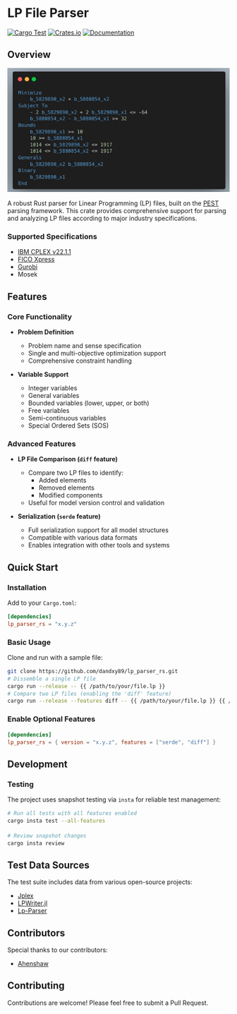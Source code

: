 # LP File Parser

[![Cargo Test](https://github.com/dandxy89/congenial-enigma/actions/workflows/cargo_test.yml/badge.svg)](https://github.com/dandxy89/congenial-enigma/actions/workflows/cargo_test.yml)
[![Crates.io](https://img.shields.io/crates/v/lp_parser_rs.svg)](https://crates.io/crates/lp_parser_rs)
[![Documentation](https://docs.rs/lp_parser_rs/badge.svg)](https://docs.rs/lp_parser_rs/)

## Overview

![Logo](resources/Screenshot.png)

A robust Rust parser for Linear Programming (LP) files, built on the [PEST](https://docs.rs/pest/latest/pest/) parsing framework. This crate provides comprehensive support for parsing and analyzing LP files according to major industry specifications.

### Supported Specifications

- [IBM CPLEX v22.1.1](https://www.ibm.com/docs/en/icos/22.1.1?topic=cplex-lp-file-format-algebraic-representation)
- [FICO Xpress](https://www.fico.com/fico-xpress-optimization/docs/dms2020-03/solver/optimizer/HTML/chapter10_sec_section102.html)
- [Gurobi](https://www.gurobi.com/documentation/current/refman/lp_format.html)
- Mosek

## Features

### Core Functionality

- **Problem Definition**
  - Problem name and sense specification
  - Single and multi-objective optimization support
  - Comprehensive constraint handling

- **Variable Support**
  - Integer variables
  - General variables
  - Bounded variables (lower, upper, or both)
  - Free variables
  - Semi-continuous variables
  - Special Ordered Sets (SOS)

### Advanced Features

- **LP File Comparison (`diff` feature)**
  - Compare two LP files to identify:
    - Added elements
    - Removed elements
    - Modified components
  - Useful for model version control and validation

- **Serialization (`serde` feature)**
  - Full serialization support for all model structures
  - Compatible with various data formats
  - Enables integration with other tools and systems

## Quick Start

### Installation

Add to your `Cargo.toml`:

```toml
[dependencies]
lp_parser_rs = "x.y.z"
```

### Basic Usage

Clone and run with a sample file:

```bash
git clone https://github.com/dandxy89/lp_parser_rs.git
# Dissemble a single LP file
cargo run --release -- {{ /path/to/your/file.lp }}
# Compare two LP files (enabling the 'diff' feature)
cargo run --release --features diff -- {{ /path/to/your/file.lp }} {{ /path/to/your/other/file.lp }}
```

### Enable Optional Features

```toml
[dependencies]
lp_parser_rs = { version = "x.y.z", features = ["serde", "diff"] }
```

## Development

### Testing

The project uses snapshot testing via `insta` for reliable test management:

```bash
# Run all tests with all features enabled
cargo insta test --all-features

# Review snapshot changes
cargo insta review
```

## Test Data Sources

The test suite includes data from various open-source projects:

- [Jplex](https://github.com/asbestian/jplex/blob/main/instances/afiro.lp)
- [LPWriter.jl](https://github.com/odow/LPWriter.jl/blob/master/test/model2.lp)
- [Lp-Parser](https://github.com/aphi/Lp-Parser)

## Contributors

Special thanks to our contributors:

- [Ahenshaw](https://github.com/ahenshaw)

## Contributing

Contributions are welcome! Please feel free to submit a Pull Request.

